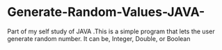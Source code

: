 # Generate-Random-Values-JAVA-
Part of my self study of JAVA .This is a simple program that lets the user generate random number. It can be, Integer, Double, or Boolean
